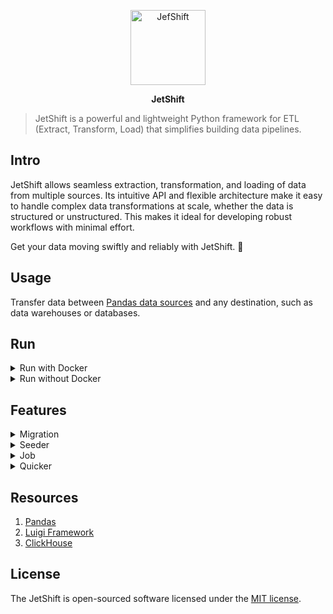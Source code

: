 <p align="center">
  <a href="https://github.com/mdobydullah/jetshift-core">
    <img src="https://cdn.shouts.dev/media/435/jetshift-github.png" alt="JefShift" width="120">
  </a>
</p>

<p align="center">
<strong>JetShift</strong>
</p>

> JetShift is a powerful and lightweight Python framework for ETL (Extract, Transform, Load) that simplifies building data pipelines.

## Intro

JetShift allows seamless extraction, transformation, and loading of data from multiple sources. Its intuitive API and flexible architecture make it easy to handle complex data transformations at scale, whether the data is structured or unstructured. This makes it ideal for developing robust workflows with minimal effort.

Get your data moving swiftly and reliably with JetShift. 🚀

## Usage

Transfer data between [Pandas data sources](https://pandas.pydata.org/docs/user_guide/io.html) and any destination, such as data warehouses or databases.

## Run

<details>
<summary>Run with Docker</summary>

### Run with Docker

```bash
docker compose up -d
```

Web servers

```bash
Web: http://localhost
Luigid: http://localhost:8082
```

</details>

<details>
<summary>Run without Docker</summary>

### Run without Docker

Install Python on your machine and create virtual environment

```bash
python -m venv venv
```

Activate the virtual environment

```bash
# linux
source venv/bin/activate

# windows
venv\Scripts\activate

# windows (gitbash)
source venv/Scripts/activate
```

Install requirements

```bash
pip install -e .
```

Run dev server

```
dev
```

```bash
Web: http://localhost
Luigid: http://localhost:8082
```

### More commands

Deactivate the virtual environment

```bash
deactivate
```

</details>

## Features

<details>
<summary>Migration</summary>

### Make Migration

```bash
# Structure
make migration table-name -e database-engine

# Example
make migration blogs # default engine is mysql
make migration blogs -e mysql
```

### Run Migration

```bash
# Structure
migrate database-engine # run all migrations
migrate database-engine table-name # run specific migration

# Examples
migrate mysql
migrate mysql users
```

Available database engines: mysql, clickhouse. You can easily add new a engine.

All migrations are available in `database/migrations` directory.

</details>

<details>
<summary>Seeder</summary>

### Make Seeder

```bash
# Structure
make seeder seeder-name -e database-engine

# Examples
make seeder blogs # default engine is mysql
make seeder blogs -e mysql
```

### Run Seeder

```bash
# Structure
seed database-engine # run all seeders
seed database-engine table-name # run specific seeder
seed database-engine table-name -n number # run specific seeder with n records

# Examples
seed mysql
seed mysql users
seed mysql users -n 10
```

Available database engines: mysql. You can easily add new a engine.

All seeders are available in `database/seeders` directory.

</details>

<details>
<summary>Job</summary>

### Make Job

```bash
# Structure
make job job-name -jt job-type

# Examples
make job time # default job type is simple
make job time -jt simple
```

Available job types: simple. You can easily add new a type.

### Run Job

```bash
# Structure
python -m jobs.{job}
# or
job {job}

# Examples
python -m jobs.time
# or
job time
```

All jobs are available in `jobs` directory.
</details>


<details>
<summary>Quicker</summary>

### Make Quicker

```bash
# Structure
make quicker quicker-name

# Example
make quicker sales-report
```

### Run Quicker

```bash
# Structure
python -m quickers.{quicker}
# or
quick {quicker}

# Example
python -m quickers.sales-report
# or
quick sales-report
```

All jobs are available in `quickers` directory.
</details>

## Resources

1. [Pandas](https://pandas.pydata.org/)
2. [Luigi Framework](https://github.com/spotify/luigi)
3. [ClickHouse](https://clickhouse.com/)

## License

The JetShift is open-sourced software licensed under the [MIT license](https://github.com/mdobydullah/jetshift/blob/master/LICENSE).
